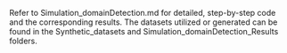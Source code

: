Refer to Simulation_domainDetection.md for detailed, step-by-step code and the corresponding results. The datasets utilized or generated can be found in the Synthetic_datasets and Simulation_domainDetection_Results folders.
